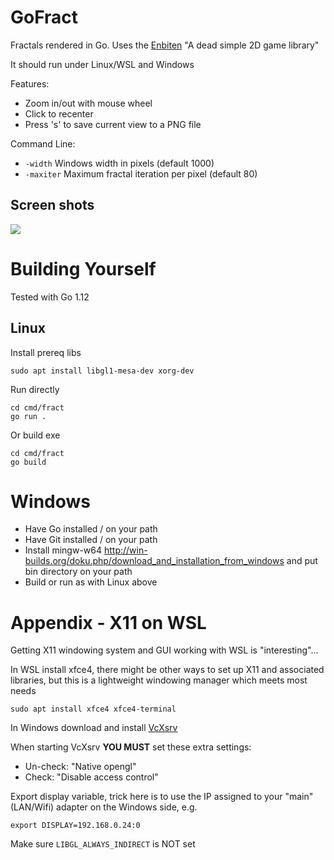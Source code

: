 # GoFract
Fractals rendered in Go. Uses the [Enbiten](https://ebiten.org/) "A dead simple 2D game library"

It should run under Linux/WSL and Windows

Features:
- Zoom in/out with mouse wheel
- Click to recenter
- Press 's' to save current view to a PNG file

Command Line:
- `-width` Windows width in pixels (default 1000)
- `-maxiter` Maximum fractal iteration per pixel (default 80)


## Screen shots
![](https://user-images.githubusercontent.com/14982936/63654094-b09db900-c76d-11e9-90a3-e4540944f17c.png)

# Building Yourself
Tested with Go 1.12

## Linux 

Install prereq libs
```
sudo apt install libgl1-mesa-dev xorg-dev
```

Run directly
```
cd cmd/fract
go run .
```

Or build exe
```
cd cmd/fract
go build
```

# Windows
- Have Go installed / on your path
- Have Git installed / on your path
- Install mingw-w64 http://win-builds.org/doku.php/download_and_installation_from_windows and put bin directory on your path
- Build or run as with Linux above

# Appendix - X11 on WSL

Getting X11 windowing system and GUI working with WSL is "interesting"...

In WSL install xfce4, there might be other ways to set up X11 and associated libraries, but this is a lightweight windowing manager which meets most needs
```
sudo apt install xfce4 xfce4-terminal
```

In Windows download and install [VcXsrv](https://sourceforge.net/projects/vcxsrv/)

When starting VcXsrv **YOU MUST** set these extra settings:
- Un-check: "Native opengl"
- Check: "Disable access control"


Export display variable, trick here is to use the IP assigned to your "main" (LAN/Wifi) adapter on the Windows side, e.g.
```
export DISPLAY=192.168.0.24:0
```

Make sure `LIBGL_ALWAYS_INDIRECT` is NOT set
